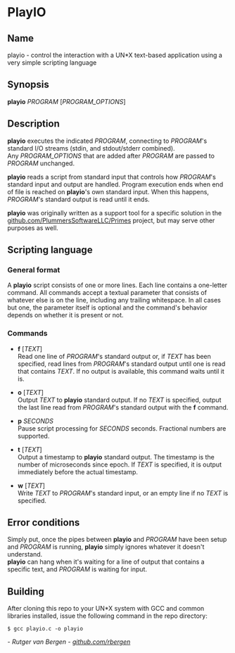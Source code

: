 # PlayIO
## Name
playio - control the interaction with a UN*X text-based application using a very simple scripting language

## Synopsis
**playio** _PROGRAM_ [_PROGRAM_OPTIONS_]

## Description
**playio** executes the indicated _PROGRAM_, connecting to _PROGRAM_'s standard I/O streams (stdin, and stdout/stderr combined).<br/>
Any _PROGRAM_OPTIONS_ that are added after _PROGRAM_ are passed to _PROGRAM_ unchanged.

**playio** reads a script from standard input that controls how _PROGRAM_'s standard input and output are handled. Program execution ends when end of file is reached on **playio**'s own standard input. When this happens, _PROGRAM_'s standard output is read until it ends.

**playio** was originally written as a support tool for a specific solution in the [github.com/PlummersSoftwareLLC/Primes](https://github.com/PlummersSoftwareLLC/Primes) project, but may serve other purposes as well.

## Scripting language
### General format
A **playio** script consists of one or more lines. Each line contains a one-letter command. All commands accept a textual parameter that consists of whatever else is on the line, including any trailing whitespace. In all cases but one, the parameter itself is optional and the command's behavior depends on whether it is present or not.

### Commands
- **f** [_TEXT_]<br/>
  Read one line of _PROGRAM_'s standard output or, if _TEXT_ has been specified, read lines from _PROGRAM_'s standard output until one is read that contains _TEXT_. If no output is available, this command waits until it is.

- **o** [_TEXT_]<br/>
  Output _TEXT_ to **playio** standard output. If no _TEXT_ is specified, output the last line read from _PROGRAM_'s standard output with the **f** command.

- **p** _SECONDS_<br/>
  Pause script processing for _SECONDS_ seconds. Fractional numbers are supported.

- **t** [_TEXT_]<br/>
  Output a timestamp to **playio** standard output. The timestamp is the number of microseconds since epoch. If _TEXT_ is specified, it is output immediately before the actual timestamp.

- **w** [_TEXT_]<br/>
  Write _TEXT_ to _PROGRAM_'s standard input, or an empty line if no _TEXT_ is specified.

## Error conditions
Simply put, once the pipes between **playio** and _PROGRAM_ have been setup and _PROGRAM_ is running, **playio** simply ignores whatever it doesn't understand.<br/>
**playio** can hang when it's waiting for a line of output that contains a specific text, and _PROGRAM_ is waiting for input.

## Building
After cloning this repo to your UN*X system with GCC and common libraries installed, issue the following command in the repo directory:
```
$ gcc playio.c -o playio
``` 

_- Rutger van Bergen - [github.com/rbergen](https://github.com/rbergen)_
